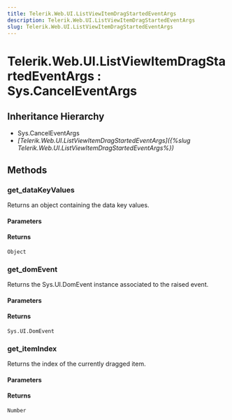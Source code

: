 ```yaml
---
title: Telerik.Web.UI.ListViewItemDragStartedEventArgs
description: Telerik.Web.UI.ListViewItemDragStartedEventArgs
slug: Telerik.Web.UI.ListViewItemDragStartedEventArgs
---
```


# Telerik.Web.UI.ListViewItemDragStartedEventArgs : Sys.CancelEventArgs

## Inheritance Hierarchy

* Sys.CancelEventArgs
* *[Telerik.Web.UI.ListViewItemDragStartedEventArgs]({%slug Telerik.Web.UI.ListViewItemDragStartedEventArgs%})*


## Methods

### get_dataKeyValues

Returns an object containing the data key values.

#### Parameters

#### Returns

`Object`
### get_domEvent

Returns the Sys.UI.DomEvent instance associated to the raised event.

#### Parameters

#### Returns

`Sys.UI.DomEvent`

### get_itemIndex

Returns the index of the currently dragged item.

#### Parameters

#### Returns

`Number`



